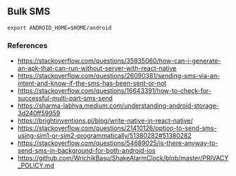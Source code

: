 ## Bulk SMS

```
export ANDROID_HOME=$HOME/android
```

### References

- https://stackoverflow.com/questions/35935060/how-can-i-generate-an-apk-that-can-run-without-server-with-react-native
- https://stackoverflow.com/questions/26090381/sending-sms-via-an-intent-and-know-if-the-sms-has-been-sent-or-not
- https://stackoverflow.com/questions/16643391/how-to-check-for-successful-multi-part-sms-send
- https://sharma-labhya.medium.com/understanding-android-storage-3d240ff59959
- https://brightinventions.pl/blog/write-native-in-react-native/
- https://stackoverflow.com/questions/21410126/option-to-send-sms-using-sim1-or-sim2-programmatically/51380282#51380282
- https://stackoverflow.com/questions/54689025/is-there-anyway-to-send-sms-in-background-for-both-android-ios
- https://github.com/WrichikBasu/ShakeAlarmClock/blob/master/PRIVACY_POLICY.md
